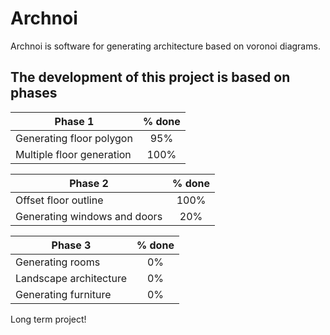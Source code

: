 # Archnoi

Archnoi is software for generating architecture based on voronoi diagrams.


## The development of this project is based on phases



| Phase 1       | % done       |
| ------------- |:-------------:|
| Generating floor polygon      | 95% |
| Multiple floor generation | 100%      |


| Phase 2       | % done       |
| ------------- |:-------------:|
| Offset floor outline     | 100%     |
| Generating windows and doors     | 20%      |


| Phase 3       | % done       |
| ------------- |:-------------:|
| Generating rooms     | 0% |
| Landscape architecture    | 0%     |
| Generating furniture    | 0% |



Long term project!